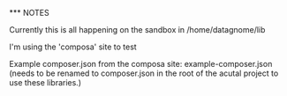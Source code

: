 *** NOTES

Currently this is all happening on the sandbox in /home/datagnome/lib

I'm using the 'composa' site to test

Example composer.json from the composa site: example-composer.json (needs to be renamed to composer.json in the root of the acutal project to use these libraries.)

